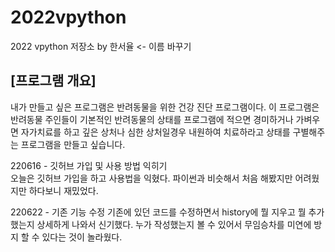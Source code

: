 # 2022vpython
2022 vpython 저장소 by 한서율 <- 이름 바꾸기
## [프로그램 개요]
내가 만들고 싶은 프로그램은 반려동물을 위한 건강 진단 프로그램이다. 이 프로그램은 반려동물 주인들이 기본적인 반려동물의 상태를 프로그램에 적으면 경미하거나 가벼우면 자가치료를 하고 깊은 상처나 심한 상처일경우 내원하여 치료하라고 상태를 구별해주는 프로그램을 만들고 싶습니다. 



220616 - 깃허브 가입 및 사용 방법 익히기    
오늘은 깃허브 가입을 하고 사용법을 익혔다. 
파이썬과 비슷해서 처음 해봤지만 어려웠지만 하다보니 재밌었다.

220622 - 기존 기능 수정
기존에 있던 코드를 수정하면서 history에 뭘 지우고 뭘 추가했는지 상세하게 나와서 신기했다.
누가 작성했는지 볼 수 있어서 무임승차를 미연에 방지 할 수 있다는 것이 놀라웠다.
